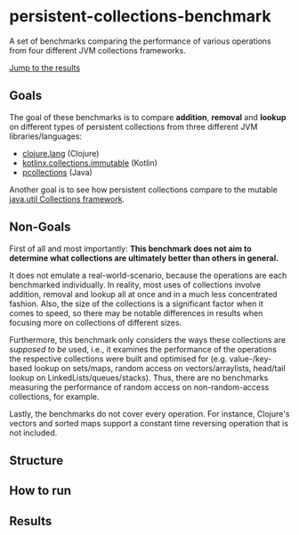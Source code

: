 # persistent-collections-benchmark
A set of benchmarks comparing the performance of various operations from four different JVM collections frameworks.

[Jump to the results](#Results)

## Goals

The goal of these benchmarks is to compare **addition**, **removal** and **lookup** on different types of 
persistent collections from three different JVM libraries/languages:

- [clojure.lang](https://clojure.org/reference/data_structures#Collections) (Clojure)
- [kotlinx.collections.immutable](https://github.com/Kotlin/kotlinx.collections.immutable) (Kotlin)
- [pcollections](https://github.com/hrldcpr/pcollections) (Java)

Another goal is to see how persistent collections compare to the mutable
[java.util Collections framework](https://docs.oracle.com/javase/tutorial/collections/intro/index.html).

## Non-Goals

First of all and most importantly:
**This benchmark does not aim to determine what collections are ultimately better than others in general.**

It does not emulate a real-world-scenario, because the operations are each benchmarked individually. 
In reality, most uses of collections involve addition, removal and lookup all at once and in a much 
less concentrated fashion. Also, the size of the collections is a significant factor when it comes to speed, 
so there may be notable differences in results when focusing more on collections of different sizes.

Furthermore, this benchmark only considers the ways these collections are *supposed to be* used, i.e.,
it examines the performance of the operations the respective collections were built and optimised for 
(e.g. value-/key-based lookup on sets/maps, random access on vectors/arraylists, 
head/tail lookup on LinkedLists/queues/stacks).
Thus, there are no benchmarks measuring the performance of random access 
on non-random-access collections, for example.

Lastly, the benchmarks do not cover every operation. For instance, Clojure's vectors and sorted maps 
support a constant time reversing operation that is not included.

## Structure

## How to run

## Results